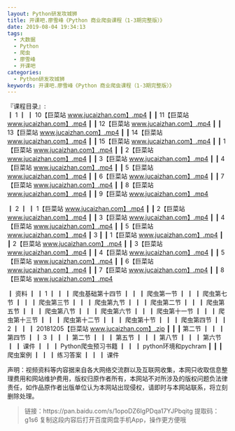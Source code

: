```yaml
---
layout: Python研发攻城狮
title: 开课吧.廖雪峰《Python 商业爬虫课程（1-3期完整版）》
date: 2019-08-04 19:34:13
tags:
  - 大数据
  - Python
  - 爬虫
  - 廖雪峰
  - 开课吧 
categories:
  - Python研发攻城狮
keywords: 开课吧.廖雪峰《Python 商业爬虫课程（1-3期完整版）》
---
```

『课程目录』:  
┃  1
┃  ┃  10【巨菜站 www.jucaizhan.com】.mp4
┃  ┃  11【巨菜站 www.jucaizhan.com】.mp4
┃  ┃  12【巨菜站 www.jucaizhan.com】.mp4
┃  ┃  13【巨菜站 www.jucaizhan.com】.mp4
┃  ┃  14【巨菜站 www.jucaizhan.com】.mp4
┃  ┃  15【巨菜站 www.jucaizhan.com】.mp4
┃  ┃  1【巨菜站 www.jucaizhan.com】.mp4
┃  ┃  2【巨菜站 www.jucaizhan.com】.mp4
┃  ┃  3【巨菜站 www.jucaizhan.com】.mp4
┃  ┃  4【巨菜站 www.jucaizhan.com】.mp4
┃  ┃  5【巨菜站 www.jucaizhan.com】.mp4
┃  ┃  6【巨菜站 www.jucaizhan.com】.mp4
┃  ┃  7【巨菜站 www.jucaizhan.com】.mp4
┃  ┃  8【巨菜站 www.jucaizhan.com】.mp4
┃  ┃  9【巨菜站 www.jucaizhan.com】.mp4

<!-- more --> 
┃  2
┃  ┃  1【巨菜站 www.jucaizhan.com】.mp4
┃  ┃  2【巨菜站 www.jucaizhan.com】.mp4
┃  ┃  3【巨菜站 www.jucaizhan.com】.mp4
┃  ┃  4【巨菜站 www.jucaizhan.com】.mp4
┃  ┃  5【巨菜站 www.jucaizhan.com】.mp4
┃  3
┃  ┃  1【巨菜站 www.jucaizhan.com】.mp4
┃  ┃  2【巨菜站 www.jucaizhan.com】.mp4
┃  ┃  3【巨菜站 www.jucaizhan.com】.mp4
┃  ┃  4【巨菜站 www.jucaizhan.com】.mp4
┃  ┃  5【巨菜站 www.jucaizhan.com】.mp4
┃  ┃  6【巨菜站 www.jucaizhan.com】.mp4
┃  ┃  7【巨菜站 www.jucaizhan.com】.mp4
┃  ┃  8【巨菜站 www.jucaizhan.com】.mp4

┃  资料
┃  ┃  1
┃  ┃  ┃  爬虫基础第十四节
┃  ┃  ┃  爬虫第一节
┃  ┃  ┃  爬虫第七节
┃  ┃  ┃  爬虫第三节
┃  ┃  ┃  爬虫第九节
┃  ┃  ┃  爬虫第二节
┃  ┃  ┃  爬虫第五节
┃  ┃  ┃  爬虫第八节
┃  ┃  ┃  爬虫第六节
┃  ┃  ┃  爬虫第十一节
┃  ┃  ┃  爬虫第十三节
┃  ┃  ┃  爬虫第十二节
┃  ┃  ┃  爬虫第十节
┃  ┃  ┃  爬虫第四节
┃  ┃  2
┃  ┃  ┃  20181205【巨菜站 www.jucaizhan.com】.zip
┃  ┃  ┃  第二节
┃  ┃  ┃  第四节
┃  ┃  3
┃  ┃  ┃  第二节
┃  ┃  ┃  第五节
┃  ┃  ┃  第八节
┃  ┃  ┃  第六节
┃  ┃  课件
┃  ┃  ┃  Python爬虫预习书籍
┃  ┃  ┃  python环境和pychram
┃  ┃  ┃  爬虫案例
┃  ┃  ┃  练习答案
┃  ┃  ┃  课件
<div class="post-copyright">
    <div class="post-copyright__author">
      <span class="post-copyright-meta">声明：视频资料等内容据来自各大网络交流群以及互联网收集，本网只收取信息整理费用和网站维护费用，版权归原作者所有，本网站不对所涉及的版权问题负法律责任，如作品原作者出版单位认为本网站出现侵权，请即时与本网站联系，将立刻删除处理。 </span>
    </div>
</div>

<blockquote class="blockquote-center">
链接：https://pan.baidu.com/s/1opoDZ6IgPDqa17YJPbqitg 
提取码：g1s6 
复制这段内容后打开百度网盘手机App，操作更方便哦
</blockquote>

